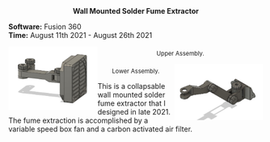 <div align="center">
 <b>Wall Mounted Solder Fume Extractor</b>
</div>

**Software:** Fusion 360  
**Time:** August 11th 2021 - August 26th 2021

<p align="left">
  <img src="https://github.com/RohauerRobotics/project_timeline/blob/main/wall_mounted_solder_fume_extractor/Fusion%20360%20Upper%20Assembly%202.JPG" align="left" width="35%" height="35%">
  <p align="center">
   <sub>Upper Assembly.</sub>
  </p>
</p>

<p align="right">
  <img src="https://github.com/RohauerRobotics/project_timeline/blob/main/wall_mounted_solder_fume_extractor/Fusion%20360%20Lower%20Assembly%201.JPG" align="right" width="35%" height="35%">
  <p align="center">
   <sub>Lower Assembly.</sub>
  </p>
</p>

This is a collapsable wall mounted solder fume extractor that I designed in late 2021. The fume extraction is accomplished by a variable speed box fan and a carbon activated air filter. 
